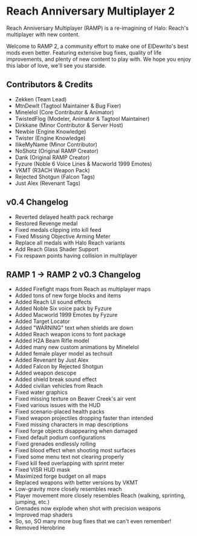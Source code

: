 # Reach Anniversary Multiplayer 2
Reach Anniversary Multiplayer (RAMP) is a re-imagining of Halo: Reach's multiplayer with new content.

Welcome to RAMP 2, a community effort to make one of ElDewrito's best mods even better. Featuring extensive bug fixes, quality of life improvements, and plenty of new content to play with. We hope you enjoy this labor of love, we'll see you starside.

## Contributors & Credits
* Zekken (Team Lead)
* MtnDewIt (Tagtool Maintainer & Bug Fixer)
* Minelelol (Core Contributor & Animator)
* TwistedFlog (Modeler, Animator & Tagtool Maintainer)
* Dirkkane (Minor Contributor & Server Host)
* Newbie (Engine Knowledge)
* Twister (Engine Knowledge)
* IlikeMyName (Minor Contributor)
* NoShotz (Original RAMP Creator)
* Dank (Original RAMP Creator)
* Fyzure (Noble 6 Voice Lines & Macworld 1999 Emotes)
* VKMT (R3ACH Weapon Pack)
* Rejected Shotgun (Falcon Tags)
* Just Alex (Revenant Tags)

## v0.4 Changelog
* Reverted delayed health pack recharge
* Restored Revenge medal
* Fixed medals clipping into kill feed 
* Fixed Missing Objective Arming Meter
* Replace all medals with Halo Reach variants
* Add Reach Glass Shader Support
* Fix respawn points having collision in multiplayer

## RAMP 1 -> RAMP 2 v0.3 Changelog
* Added Firefight maps from Reach as multiplayer maps
* Added tons of new forge blocks and items
* Added Reach UI sound effects
* Added Noble Six voice pack by Fyzure
* Added Macworld 1999 Emotes by Fyzure
* Added Target Locator
* Added "WARNING" text when shields are down
* Added Reach weapon icons to font package
* Added H2A Beam Rifle model
* Added many new custom animations by Minelelol
* Added female player model as techsuit
* Added Revenant by Just Alex
* Added Falcon by Rejected Shotgun
* Added weapon descope
* Added shield break sound effect
* Added civilian vehicles from Reach
* Fixed water graphics
* Fixed missing texture on Beaver Creek's air vent
* Fixed various issues with the HUD
* Fixed scenario-placed health packs
* Fixed weapon projectiles dropping faster than intended
* Fixed missing characters in map descriptions
* Fixed forge objects disappearing when damaged
* Fixed default podium configurations
* Fixed grenades endlessly rolling
* Fixed blood effect when shooting most surfaces
* Fixed some menu text not clearing properly
* Fixed kill feed overlapping with sprint meter
* Fixed VISR HUD mask
* Maximized forge budget on all maps
* Replaced weapons with better versions by VKMT
* Low-gravity more closely resembles reach
* Player movement more closely resembles Reach (walking, sprinting, jumping, etc.)
* Grenades now explode when shot with precision weapons
* Improved map shaders
* So, so, SO many more bug fixes that we can't even remember!
* Removed Herobrine
